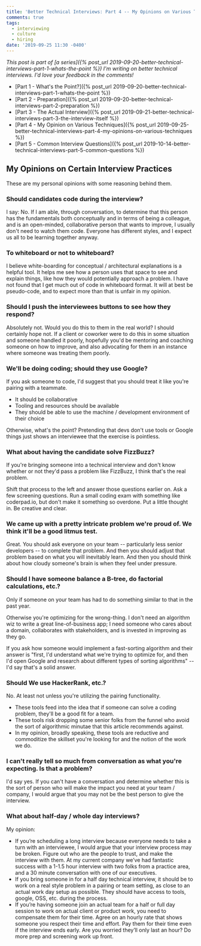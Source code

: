 ```yaml
---
title: 'Better Technical Interviews: Part 4 -- My Opinions on Various Techniques'
comments: true
tags:
  - interviewing
  - culture
  - hiring
date: '2019-09-25 11:30 -0400'
---
```


_This post is part of [a series]({% post_url 2019-09-20-better-technical-interviews-part-1-whats-the-point %}) I'm writing on better technical interviews. I'd love your feedback in the comments!_

* [Part 1 - What's the Point?]({% post_url 2019-09-20-better-technical-interviews-part-1-whats-the-point %})
* [Part 2 - Preparation]({% post_url 2019-09-20-better-technical-interviews-part-2-preparation %})
* [Part 3 - The Actual Interview]({% post_url 2019-09-21-better-technical-interviews-part-3-the-interview-itself %})
* [Part 4 - My Opinion on Various Techniques]({% post_url 2019-09-25-better-technical-interviews-part-4-my-opinions-on-various-techniques %})
* [Part 5 - Common Interview Questions]({% post_url 2019-10-14-better-technical-interviews-part-5-common-questions %})

## My Opinions on Certain Interview Practices

These are my personal opinions with some reasoning behind them.

### Should candidates code during the interview?

I say: No. If I am able, through conversation, to determine that this person has the fundamentals both conceptually and in terms of being a colleague, and is an open-minded, collaborative person that wants to improve, I usually don't need to watch them code. Everyone has different styles, and I expect us all to be learning together anyway.

### To whiteboard or not to whiteboard?

I believe white-boarding for conceptual / architectural explanations is a helpful tool. It helps me see how a person uses that space to see and explain things, like how they would potentially approach a problem.
I have not found that I get much out of code in whiteboard format. It will at best be pseudo-code, and to expect more than that is unfair in my opinion.

### Should I push the interviewees buttons to see how they respond?

Absolutely not. Would you do this to them in the real world? I should certainly hope not. If a client or coworker were to do this in some situation and someone handled it poorly, hopefully you'd be mentoring and coaching someone on how to improve, and also advocating for them in an instance where someone was treating them poorly.

### We'll be doing coding; should they use Google?

If you ask someone to code, I'd suggest that you should treat it like you're pairing with a teammate.

* It should be collaborative
* Tooling and resources should be available
* They should be able to use the machine / development environment of their choice

Otherwise, what's the point? Pretending that devs don't use tools or Google things just shows an interviewee that the exercise is pointless.

### What about having the candidate solve FizzBuzz?

If you're bringing someone into a technical interview and don't know whether or not they'd pass a problem like FizzBuzz, I think that's the real problem.

Shift that process to the left and answer those questions earlier on. Ask a few screening questions. Run a small coding exam with something like coderpad.io, but don't make it something so overdone. Put a little thought in. Be creative and clear.

### We came up with a pretty intricate problem we're proud of. We think it'll be a good litmus test.

Great. You should ask everyone on your team -- particularly less senior developers -- to complete that problem. And then you should adjust that problem based on what you will inevitably learn. And then you should think about how cloudy someone's brain is when they feel under pressure.

### Should I have someone balance a B-tree, do factorial calculations, etc.?

Only if someone on your team has had to do something similar to that in the past year.

Otherwise you're optimizing for the wrong-thing. I don't need an algorithm wiz to write a great line-of-business app; I need someone who cares about a domain, collaborates with stakeholders, and is invested in improving as they go.

If you ask how someone would implement a fast-sorting algorithm and their answer is "first, I'd understand what we're trying to optimize for, and then I'd open Google and research about different types of sorting algorithms" -- I'd say that's a solid answer.

### Should We use HackerRank, etc.?

No. At least not unless you're utilizing the pairing functionality.

* These tools feed into the idea that if someone can solve a coding problem, they'll be a good fit for a team.
* These tools risk dropping some senior folks from the funnel who avoid the sort of algorithmic minutae that this article recommends against.
* In my opinion, broadly speaking, these tools are reductive and commoditize the skillset you're looking for and the notion of the work we do.

### I can't really tell so much from conversation as what you're expecting. Is that a problem?

I'd say yes. If you can't have a conversation and determine whether this is the sort of person who will make the impact you need at your team / company, I would argue that you may not be the best person to give the interview.

### What about half-day / whole day interviews?

My opinion:

* If you’re scheduling a long interview because everyone needs to take a turn with an interviewee, I would argue that your interview process may be broken. Figure out who are the people to trust, and make the interview with them. At my current company we’ve had fantastic success with a 1-1.5 hour interview with two folks from a practice area, and a 30 minute conversation with one of our executives.
* If you bring someone in for a half day technical interview, it should be to work on a real style problem in a pairing or team setting, as close to an actual work day setup as possible. They should have access to tools, google, OSS, etc. during the process.
* If you’re having someone join an actual team for a half or full day session to work on actual client or product work, you need to compensate them for their time. Agree on an hourly rate that shows someone you respect their time and effort. Pay them for their time even if the interview ends early. Are you worried they’ll only last an hour? Do more prep and screening work up front.

